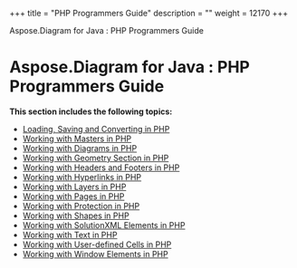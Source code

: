 +++
title = "PHP Programmers Guide" 
description = "" 
weight = 12170 
+++

Aspose.Diagram for Java : PHP Programmers Guide  

# Aspose.Diagram for Java : PHP Programmers Guide


**This section includes the following topics:**

*   [Loading, Saving and Converting in PHP](https://docs2.aspose.com/diagram/java/plugins/asposediagramjavaforphp/phpprogrammersguide/loadingsavingandconvertinginphp/)
*   [Working with Masters in PHP](https://docs2.aspose.com/diagram/java/plugins/asposediagramjavaforphp/phpprogrammersguide/workingwithmastersinphp/)
*   [Working with Diagrams in PHP](https://docs2.aspose.com/diagram/java/plugins/asposediagramjavaforphp/phpprogrammersguide/workingwithdiagramsinphp/)
*   [Working with Geometry Section in PHP](https://docs2.aspose.com/diagram/java/plugins/asposediagramjavaforphp/phpprogrammersguide/workingwithgeometrysectioninphp/)
*   [Working with Headers and Footers in PHP](https://docs2.aspose.com/diagram/java/plugins/asposediagramjavaforphp/phpprogrammersguide/workingwithheadersandfootersinphp/)
*   [Working with Hyperlinks in PHP](https://docs2.aspose.com/diagram/java/plugins/asposediagramjavaforphp/phpprogrammersguide/workingwithhyperlinksinphp/)
*   [Working with Layers in PHP](https://docs2.aspose.com/diagram/java/plugins/asposediagramjavaforphp/phpprogrammersguide/workingwithlayersinphp/)
*   [Working with Pages in PHP](https://docs2.aspose.com/diagram/java/plugins/asposediagramjavaforphp/phpprogrammersguide/workingwithpagesinphp/)
*   [Working with Protection in PHP](https://docs2.aspose.com/diagram/java/plugins/asposediagramjavaforphp/phpprogrammersguide/workingwithprotectioninphp/)
*   [Working with Shapes in PHP](https://docs2.aspose.com/diagram/java/plugins/asposediagramjavaforphp/phpprogrammersguide/workingwithshapesinphp/)
*   [Working with SolutionXML Elements in PHP](https://docs2.aspose.com/diagram/java/plugins/asposediagramjavaforphp/phpprogrammersguide/workingwithsolutionxmlelementsinphp/)
*   [Working with Text in PHP](https://docs2.aspose.com/diagram/java/plugins/asposediagramjavaforphp/phpprogrammersguide/workingwithtextinphp/)
*   [Working with User-defined Cells in PHP](https://docs2.aspose.com/diagram/java/plugins/asposediagramjavaforphp/phpprogrammersguide/workingwithuser-definedcellsinphp/)
*   [Working with Window Elements in PHP](https://docs2.aspose.com/diagram/java/plugins/asposediagramjavaforphp/phpprogrammersguide/workingwithwindowelementsinphp/)


